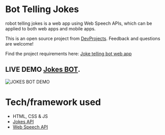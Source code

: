 # Bot Telling Jokes
robot telling jokes is a web app using Web Speech APIs, which can be applied to both web apps and mobile apps.


This is an open source project from [DevProjects](http://www.codementor.io/projects).
Feedback and questions are welcome!


Find the project requirements here: [Joke telling bot web app](https://www.codementor.io/projects/web/joke-telling-bot-web-app-cjd2eyrfak)


## LIVE DEMO [Jokes BOT](https://mahmoudsafan.github.io/Bot-Telling-Jokes/).


![JOKES BOT DEMO](https://github.com/MahmoudSafan/Bot-Telling-Jokes/blob/main/gif-demo.gif?raw=true "DEMO")

# Tech/framework used
* HTML, CSS & JS
* [Jokes API](https://sv443.net/jokeapi/v2/)
* [Web Speech API](https://developer.mozilla.org/en-US/docs/Web/API/SpeechSynthesis)
